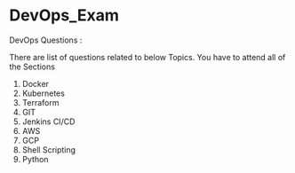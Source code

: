 # DevOps_Exam
DevOps Questions :

There are list of questions related to below Topics. You have to attend all of the Sections

  1. Docker
  2. Kubernetes
  3. Terraform
  4. GIT
  5. Jenkins CI/CD
  6. AWS
  7. GCP
  8. Shell Scripting
  9. Python
